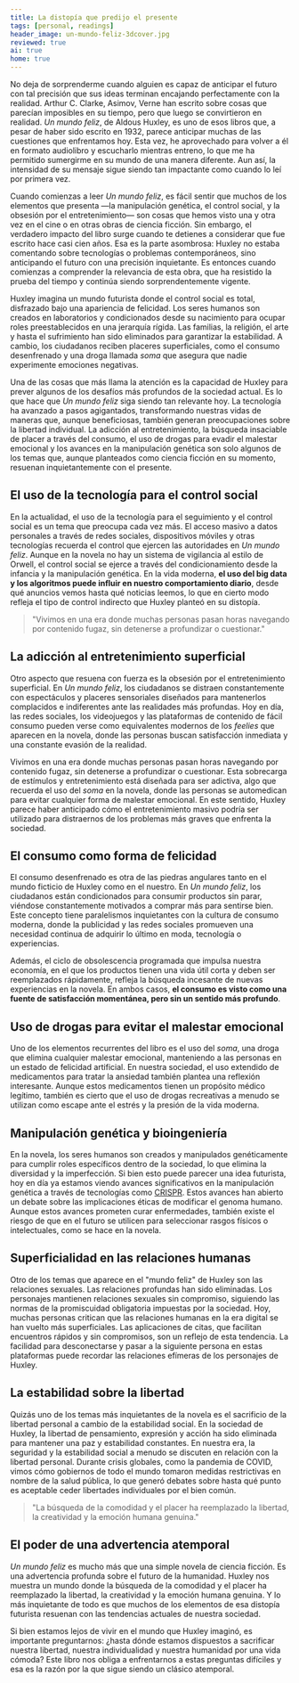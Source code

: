 ```yaml
---
title: La distopía que predijo el presente
tags: [personal, readings]
header_image: un-mundo-feliz-3dcover.jpg
reviewed: true
ai: true
home: true
---
```

No deja de sorprenderme cuando alguien es capaz de anticipar el futuro con tal precisión que sus ideas terminan encajando perfectamente con la realidad. Arthur C. Clarke, Asimov, Verne han escrito sobre cosas que parecían imposibles en su tiempo, pero que luego se convirtieron en realidad.<!-- excerpt-end --> *Un mundo feliz*, de Aldous Huxley, es uno de esos libros que, a pesar de haber sido escrito en 1932, parece anticipar muchas de las cuestiones que enfrentamos hoy. Esta vez, he aprovechado para volver a él en formato audiolibro y escucharlo mientras entreno, lo que me ha permitido sumergirme en su mundo de una manera diferente. Aun así, la intensidad de su mensaje sigue siendo tan impactante como cuando lo leí por primera vez.

Cuando comienzas a leer *Un mundo feliz*, es fácil sentir que muchos de los elementos que presenta —la manipulación genética, el control social, y la obsesión por el entretenimiento— son cosas que hemos visto una y otra vez en el cine o en otras obras de ciencia ficción. Sin embargo, el verdadero impacto del libro surge cuando te detienes a considerar que fue escrito hace casi cien años. Esa es la parte asombrosa: Huxley no estaba comentando sobre tecnologías o problemas contemporáneos, sino anticipando el futuro con una precisión inquietante. Es entonces cuando comienzas a comprender la relevancia de esta obra, que ha resistido la prueba del tiempo y continúa siendo sorprendentemente vigente.

Huxley imagina un mundo futurista donde el control social es total, disfrazado bajo una apariencia de felicidad. Los seres humanos son creados en laboratorios y condicionados desde su nacimiento para ocupar roles preestablecidos en una jerarquía rígida. Las familias, la religión, el arte y hasta el sufrimiento han sido eliminados para garantizar la estabilidad. A cambio, los ciudadanos reciben placeres superficiales, como el consumo desenfrenado y una droga llamada *soma* que asegura que nadie experimente emociones negativas.

Una de las cosas que más llama la atención es la capacidad de Huxley para prever algunos de los desafíos más profundos de la sociedad actual. Es lo que hace que *Un mundo feliz* siga siendo tan relevante hoy. La tecnología ha avanzado a pasos agigantados, transformando nuestras vidas de maneras que, aunque beneficiosas, también generan preocupaciones sobre la libertad individual. La adicción al entretenimiento, la búsqueda insaciable de placer a través del consumo, el uso de drogas para evadir el malestar emocional y los avances en la manipulación genética son solo algunos de los temas que, aunque planteados como ciencia ficción en su momento, resuenan inquietantemente con el presente.

## El uso de la tecnología para el control social
En la actualidad, el uso de la tecnología para el seguimiento y el control social es un tema que preocupa cada vez más. El acceso masivo a datos personales a través de redes sociales, dispositivos móviles y otras tecnologías recuerda el control que ejercen las autoridades en *Un mundo feliz*. Aunque en la novela no hay un sistema de vigilancia al estilo de Orwell, el control social se ejerce a través del condicionamiento desde la infancia y la manipulación genética. En la vida moderna, **el uso del big data y los algoritmos puede influir en nuestro comportamiento diario**, desde qué anuncios vemos hasta qué noticias leemos, lo que en cierto modo refleja el tipo de control indirecto que Huxley planteó en su distopía.

> "Vivimos en una era donde muchas personas pasan horas navegando por contenido fugaz, sin detenerse a profundizar o cuestionar."

## La adicción al entretenimiento superficial
Otro aspecto que resuena con fuerza es la obsesión por el entretenimiento superficial. En *Un mundo feliz*, los ciudadanos se distraen constantemente con espectáculos y placeres sensoriales diseñados para mantenerlos complacidos e indiferentes ante las realidades más profundas. Hoy en día, las redes sociales, los videojuegos y las plataformas de contenido de fácil consumo pueden verse como equivalentes modernos de los *feelies* que aparecen en la novela, donde las personas buscan satisfacción inmediata y una constante evasión de la realidad.

Vivimos en una era donde muchas personas pasan horas navegando por contenido fugaz, sin detenerse a profundizar o cuestionar. Esta sobrecarga de estímulos y entretenimiento está diseñada para ser adictiva, algo que recuerda el uso del *soma* en la novela, donde las personas se automedican para evitar cualquier forma de malestar emocional. En este sentido, Huxley parece haber anticipado cómo el entretenimiento masivo podría ser utilizado para distraernos de los problemas más graves que enfrenta la sociedad.

## El consumo como forma de felicidad
El consumo desenfrenado es otra de las piedras angulares tanto en el mundo ficticio de Huxley como en el nuestro. En *Un mundo feliz*, los ciudadanos están condicionados para consumir productos sin parar, viéndose constantemente motivados a comprar más para sentirse bien. Este concepto tiene paralelismos inquietantes con la cultura de consumo moderna, donde la publicidad y las redes sociales promueven una necesidad continua de adquirir lo último en moda, tecnología o experiencias.

Además, el ciclo de obsolescencia programada que impulsa nuestra economía, en el que los productos tienen una vida útil corta y deben ser reemplazados rápidamente, refleja la búsqueda incesante de nuevas experiencias en la novela. En ambos casos, **el consumo es visto como una fuente de satisfacción momentánea, pero sin un sentido más profundo**.

## Uso de drogas para evitar el malestar emocional
Uno de los elementos recurrentes del libro es el uso del *soma*, una droga que elimina cualquier malestar emocional, manteniendo a las personas en un estado de felicidad artificial. En nuestra sociedad, el uso extendido de medicamentos para tratar la ansiedad también plantea una reflexión interesante. Aunque estos medicamentos tienen un propósito médico legítimo, también es cierto que el uso de drogas recreativas a menudo se utilizan como escape ante el estrés y la presión de la vida moderna.

## Manipulación genética y bioingeniería
En la novela, los seres humanos son creados y manipulados genéticamente para cumplir roles específicos dentro de la sociedad, lo que elimina la diversidad y la imperfección. Si bien esto puede parecer una idea futurista, hoy en día ya estamos viendo avances significativos en la manipulación genética a través de tecnologías como [CRISPR](https://www.broadinstitute.org/what-broad/areas-focus/project-spotlight/questions-and-answers-about-crispr). Estos avances han abierto un debate sobre las implicaciones éticas de modificar el genoma humano. Aunque estos avances prometen curar enfermedades, también existe el riesgo de que en el futuro se utilicen para seleccionar rasgos físicos o intelectuales, como se hace en la novela.

## Superficialidad en las relaciones humanas
Otro de los temas que aparece en el "mundo feliz" de Huxley son las relaciones sexuales. Las relaciones profundas han sido eliminadas. Los personajes mantienen relaciones sexuales sin compromiso, siguiendo las normas de la promiscuidad obligatoria impuestas por la sociedad. Hoy, muchas personas critican que las relaciones humanas en la era digital se han vuelto más superficiales. Las aplicaciones de citas, que facilitan encuentros rápidos y sin compromisos, son un reflejo de esta tendencia. La facilidad para desconectarse y pasar a la siguiente persona en estas plataformas puede recordar las relaciones efímeras de los personajes de Huxley.

## La estabilidad sobre la libertad
Quizás uno de los temas más inquietantes de la novela es el sacrificio de la libertad personal a cambio de la estabilidad social. En la sociedad de Huxley, la libertad de pensamiento, expresión y acción ha sido eliminada para mantener una paz y estabilidad constantes. En nuestra era, la seguridad y la estabilidad social a menudo se discuten en relación con la libertad personal. Durante crisis globales, como la pandemia de COVID, vimos cómo gobiernos de todo el mundo tomaron medidas restrictivas en nombre de la salud pública, lo que generó debates sobre hasta qué punto es aceptable ceder libertades individuales por el bien común.

> "La búsqueda de la comodidad y el placer ha reemplazado la libertad, la creatividad y la emoción humana genuina."

## El poder de una advertencia atemporal
*Un mundo feliz* es mucho más que una simple novela de ciencia ficción. Es una advertencia profunda sobre el futuro de la humanidad. Huxley nos muestra un mundo donde la búsqueda de la comodidad y el placer ha reemplazado la libertad, la creatividad y la emoción humana genuina. Y lo más inquietante de todo es que muchos de los elementos de esa distopía futurista resuenan con las tendencias actuales de nuestra sociedad.

Si bien estamos lejos de vivir en el mundo que Huxley imaginó, es importante preguntarnos: ¿hasta dónde estamos dispuestos a sacrificar nuestra libertad, nuestra individualidad y nuestra humanidad por una vida cómoda? Este libro nos obliga a enfrentarnos a estas preguntas difíciles y esa es la razón por la que sigue siendo un clásico atemporal.